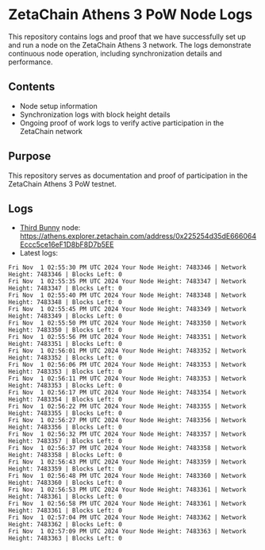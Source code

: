 # ZetaChain Athens 3 PoW Node Logs
This repository contains logs and proof that we have successfully set up and run a node on the ZetaChain Athens 3 network. The logs demonstrate continuous node operation, including synchronization details and performance.

## Contents
- Node setup information
- Synchronization logs with block height details
- Ongoing proof of work logs to verify active participation in the ZetaChain network

## Purpose
This repository serves as documentation and proof of participation in the ZetaChain Athens 3 PoW testnet.

## Logs

- [Third Bunny](https://thirdbunny.xyz/) node: https://athens.explorer.zetachain.com/address/0x225254d35dE666064Eccc5ce16eF1D8bF8D7b5EE
- Latest logs:
```
Fri Nov  1 02:55:30 PM UTC 2024 Your Node Height: 7483346 | Network Height: 7483346 | Blocks Left: 0
Fri Nov  1 02:55:35 PM UTC 2024 Your Node Height: 7483347 | Network Height: 7483347 | Blocks Left: 0
Fri Nov  1 02:55:40 PM UTC 2024 Your Node Height: 7483348 | Network Height: 7483348 | Blocks Left: 0
Fri Nov  1 02:55:45 PM UTC 2024 Your Node Height: 7483349 | Network Height: 7483349 | Blocks Left: 0
Fri Nov  1 02:55:50 PM UTC 2024 Your Node Height: 7483350 | Network Height: 7483350 | Blocks Left: 0
Fri Nov  1 02:55:56 PM UTC 2024 Your Node Height: 7483351 | Network Height: 7483351 | Blocks Left: 0
Fri Nov  1 02:56:01 PM UTC 2024 Your Node Height: 7483352 | Network Height: 7483352 | Blocks Left: 0
Fri Nov  1 02:56:06 PM UTC 2024 Your Node Height: 7483353 | Network Height: 7483353 | Blocks Left: 0
Fri Nov  1 02:56:11 PM UTC 2024 Your Node Height: 7483353 | Network Height: 7483353 | Blocks Left: 0
Fri Nov  1 02:56:17 PM UTC 2024 Your Node Height: 7483354 | Network Height: 7483354 | Blocks Left: 0
Fri Nov  1 02:56:22 PM UTC 2024 Your Node Height: 7483355 | Network Height: 7483355 | Blocks Left: 0
Fri Nov  1 02:56:27 PM UTC 2024 Your Node Height: 7483356 | Network Height: 7483356 | Blocks Left: 0
Fri Nov  1 02:56:32 PM UTC 2024 Your Node Height: 7483357 | Network Height: 7483357 | Blocks Left: 0
Fri Nov  1 02:56:37 PM UTC 2024 Your Node Height: 7483358 | Network Height: 7483358 | Blocks Left: 0
Fri Nov  1 02:56:43 PM UTC 2024 Your Node Height: 7483359 | Network Height: 7483359 | Blocks Left: 0
Fri Nov  1 02:56:48 PM UTC 2024 Your Node Height: 7483360 | Network Height: 7483360 | Blocks Left: 0
Fri Nov  1 02:56:53 PM UTC 2024 Your Node Height: 7483361 | Network Height: 7483361 | Blocks Left: 0
Fri Nov  1 02:56:58 PM UTC 2024 Your Node Height: 7483361 | Network Height: 7483361 | Blocks Left: 0
Fri Nov  1 02:57:04 PM UTC 2024 Your Node Height: 7483362 | Network Height: 7483362 | Blocks Left: 0
Fri Nov  1 02:57:09 PM UTC 2024 Your Node Height: 7483363 | Network Height: 7483363 | Blocks Left: 0
```
